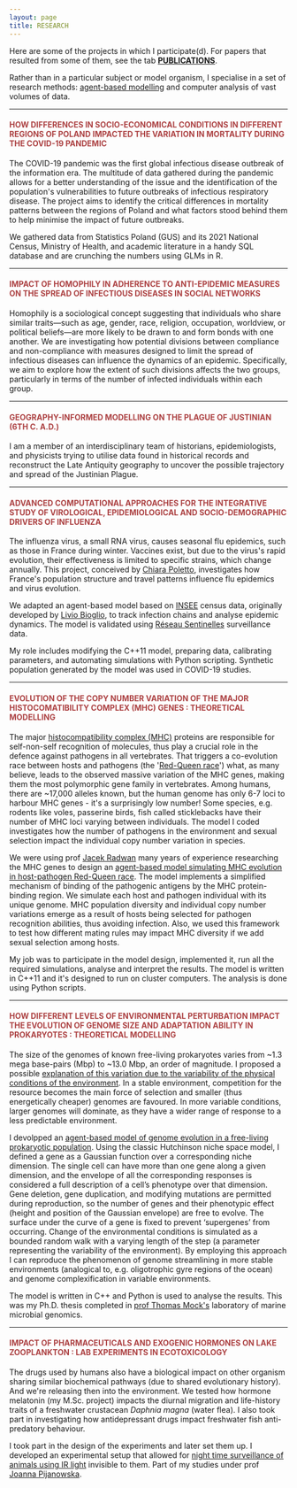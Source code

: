 ```yaml
---
layout: page
title: RESEARCH
---
```


Here are some of the projects in which I participate(d). For papers that resulted from some of them, see the tab [**PUBLICATIONS**](/2_PUBLICATIONS).

Rather than in a particular subject or model organism, I specialise in a set of research methods: [agent-based modelling](https://link.springer.com/content/pdf/10.1057/jos.2010.3.pdf) and computer analysis of vast volumes of data.

---------------------------------------------------------------

#### <span style="color:#AC4142">HOW DIFFERENCES IN SOCIO-ECONOMICAL CONDITIONS IN DIFFERENT REGIONS OF POLAND IMPACTED THE VARIATION IN MORTALITY DURING THE COVID-19 PANDEMIC</span>

The COVID-19 pandemic was the first global infectious disease outbreak of the information era. The multitude of data gathered during the pandemic allows for a better understanding of the issue and the identification of the population's vulnerabilities to future outbreaks of infectious respiratory disease. The project aims to identify the critical differences in mortality patterns between the regions of Poland and what factors stood behind them to help minimise the impact of future outbreaks.

We gathered data from Statistics Poland (GUS) and its 2021 National Census, Ministry of Health, and academic literature in a handy SQL database and are crunching the numbers using GLMs in R.

---------------------------------------------------------------

#### <span style="color:#AC4142">IMPACT OF HOMOPHILY IN ADHERENCE TO ANTI-EPIDEMIC MEASURES ON THE SPREAD OF INFECTIOUS DISEASES IN SOCIAL NETWORKS</span>

Homophily is a sociological concept suggesting that individuals who share similar traits—such as age, gender, race, religion, occupation, worldview, or political beliefs—are more likely to be drawn to and form bonds with one another. We are investigating how potential divisions between compliance and non-compliance with measures designed to limit the spread of infectious diseases can influence the dynamics of an epidemic. Specifically, we aim to explore how the extent of such divisions affects the two groups, particularly in terms of the number of infected individuals within each group.

---------------------------------------------------------------

#### <span style="color:#AC4142">GEOGRAPHY-INFORMED MODELLING ON THE PLAGUE OF JUSTINIAN (6TH C. A.D.) </span>

I am a member of an interdisciplinary team of historians, epidemiologists, and physicists trying to utilise data found in historical records and reconstruct the Late Antiquity geography to uncover the possible trajectory and spread of the Justinian Plague.

---------------------------------------------------------------

#### <span style="color:#AC4142">ADVANCED COMPUTATIONAL APPROACHES FOR THE INTEGRATIVE STUDY OF VIROLOGICAL, EPIDEMIOLOGICAL AND SOCIO-DEMOGRAPHIC DRIVERS OF INFLUENZA</span>

The influenza virus, a small RNA virus, causes seasonal flu epidemics, such as those in France during winter. Vaccines exist, but due to the virus's rapid evolution, their effectiveness is limited to specific strains, which change annually. This project, conceived by [Chiara Poletto](http://chiara-poletto.weebly.com/), investigates how France's population structure and travel patterns influence flu epidemics and virus evolution.

We adapted an agent-based model based on [INSEE](https://www.insee.fr/fr/accueil) census data, originally developed by [Livio Bioglio](http://www.di.unito.it/~biogliol/), to track infection chains and analyse epidemic dynamics. The model is validated using [Réseau Sentinelles](https://www.sentiweb.fr/france/fr/?page=maladies) surveillance data.

My role includes modifying the C++11 model, preparing data, calibrating parameters, and automating simulations with Python scripting. Synthetic population generated by the model was used in COVID-19 studies.

---------------------------------------------------------------

#### <span style="color:#AC4142">EVOLUTION OF THE COPY NUMBER VARIATION OF THE MAJOR HISTOCOMATIBILITY COMPLEX (MHC) GENES : THEORETICAL MODELLING</span>

The major [histocompatibility complex (MHC)](https://www.britannica.com/science/major-histocompatibility-complex) proteins are responsible for self-non-self recognition of molecules, thus play a crucial role in the defence against pathogens in all vertebrates. That triggers a co-evolution race between hosts and pathogens (the '[Red-Queen race](http://evolutionbiology.com/evolutionary-principles/red-queen-principle/)') what, as many believe, leads to the observed massive variation of the MHC genes, making them the most polymorphic gene family in vertebrates. Among humans, there are ~17,000 alleles known, but the human genome has only 6-7 loci to harbour MHC genes - it's a surprisingly low number! Some species, e.g. rodents like voles, passerine birds, fish called sticklebacks have their number of MHC loci varying between individuals. The model I coded investigates how the number of pathogens in the environment and sexual selection impact the individual copy number variation in species.

We were using prof [Jacek Radwan](http://evobio.home.amu.edu.pl/?team=prof-jacek-radwan) many years of experience researching the MHC genes to design an [agent-based model simulating MHC evolution in host-pathogen Red-Queen race](https://github.com/pbentkowski/MHC_Evolution). The model implements a simplified mechanism of binding of the pathogenic antigens by the MHC protein-binding region. We simulate each host and pathogen individual with its unique genome. MHC population diversity and individual copy number variations emerge as a result of hosts being selected for pathogen recognition abilities, thus avoiding infection. Also, we used this framework to test how different mating rules may impact MHC diversity if we add sexual selection among hosts.

My job was to participate in the model design, implemented it, run all the required simulations, analyse and interpret the results. The model is written in C++11 and it's designed to run on cluster computers. The analysis is done using Python scripts.

---------------------------------------------------------------

#### <span style="color:#AC4142">HOW DIFFERENT LEVELS OF ENVIRONMENTAL PERTURBATION IMPACT THE EVOLUTION OF GENOME SIZE AND ADAPTATION ABILITY IN PROKARYOTES : THEORETICAL MODELLING</span>

The size of the genomes of known free-living prokaryotes varies from ~1.3 mega base-pairs (Mbp) to ~13.0 Mbp, an order of magnitude. I proposed a possible [explanation of this variation due to the variability of the physical conditions of the environment](https://ueaeprints.uea.ac.uk/50553/). In a stable environment, competition for the resource becomes the main force of selection and smaller (thus energetically cheaper) genomes are favoured. In more variable conditions, larger genomes will dominate, as they have a wider range of response to a less predictable environment.

I devolpped an [agent-based model of genome evolution in a free-living prokaryotic population](https://github.com/pbentkowski/GenomeSizeEvolution). Using the classic Hutchinson niche space model, I defined a gene as a Gaussian function over a corresponding niche dimension. The single cell can have more than one gene along a given dimension, and the envelope of all the corresponding responses is considered a full description of a cell’s phenotype over that dimension. Gene deletion, gene duplication, and modifying mutations are permitted during reproduction, so the number of genes and their phenotypic effect (height and position of the Gaussian envelope) are free to evolve. The surface under the curve of a gene is fixed to prevent ‘supergenes’ from occurring. Change of the environmental conditions is simulated as a bounded random walk with a varying length of the step (a parameter representing the variability of the environment). By employing this approach I can reproduce the phenomenon of genome streamlining in more stable environments (analogical to, e.g. oligotrophic gyre regions of the ocean) and genome complexification in variable environments.

The model is written in C++ and Python is used to analyse the results. This was my Ph.D. thesis completed in [prof Thomas Mock's](http://mocklab.com/) laboratory of marine microbial genomics.

---------------------------------------------------------------

#### <span style="color:#AC4142">IMPACT OF PHARMACEUTICALS AND EXOGENIC HORMONES ON LAKE ZOOPLANKTON : LAB EXPERIMENTS IN ECOTOXICOLOGY</span>

The drugs used by humans also have a biological impact on other organism sharing similar biochemical pathways (due to shared evolutionary history). And we're releasing then into the environment. We tested how hormone melatonin (my M.Sc. project) impacts the diurnal migration and life-history traits of a freshwater crustacean *Daphnia magna* (water flea). I also took part in investigating how antidepressant drugs impact freshwater fish anti-predatory behaviour.

I took part in the design of the experiments and later set them up. I developed an experimental setup that allowed for [night time surveillance of animals using IR light](https://www.researchgate.net/publication/226083801_Role_of_melatonin_in_the_control_of_depth_distribution_of_Daphnia_magna) invisible to them. Part of my studies under prof [Joanna Pijanowska](https://www.researchgate.net/profile/Joanna-Pijanowska).
